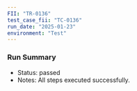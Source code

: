 ```yaml
---
FII: "TR-0136"
test_case_fii: "TC-0136"
run_date: "2025-01-23"
environment: "Test"
---
```


### Run Summary
- Status: passed
- Notes: All steps executed successfully.